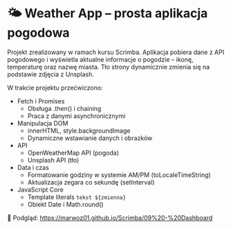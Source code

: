 # 🌤️ Weather App – prosta aplikacja pogodowa
Projekt zrealizowany w ramach kursu Scrimba. Aplikacja pobiera dane z API pogodowego i wyświetla aktualne informacje o pogodzie – ikonę, temperaturę oraz nazwę miasta. Tło strony dynamicznie zmienia się na podstawie zdjęcia z Unsplash.

W trakcie projektu przećwiczono:
- Fetch i Promises
  - Obsługa .then() i chaining
  - Praca z danymi asynchronicznymi
- Manipulacja DOM
  - innerHTML, style.backgroundImage
  - Dynamiczne wstawianie danych i obrazków
- API
  - OpenWeatherMap API (pogoda)
  - Unsplash API (tło)
- Data i czas
  - Formatowanie godziny w systemie AM/PM (toLocaleTimeString)
  - Aktualizacja zegara co sekundę (setInterval)
- JavaScript Core
  - Template literals `tekst ${zmienna}`
  - Obiekt Date i Math.round()

🔗 Podgląd: https://marwoz01.github.io/Scrimba/09%20-%20Dashboard
